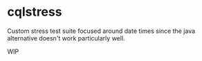 # cqlstress
Custom stress test suite focused around date times since the java alternative doesn't work particularly well.

WIP
